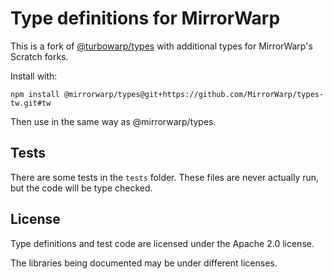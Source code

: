 # Type definitions for MirrorWarp

This is a fork of [@turbowarp/types](https://github.com/MirrorWarp/types) with additional types for MirrorWarp's Scratch forks.

Install with:

```
npm install @mirrorwarp/types@git+https://github.com/MirrorWarp/types-tw.git#tw
```

Then use in the same way as @mirrorwarp/types.

<!--
# Type definitions for the Scratch VM and editor

Scratch doesn't provide type definitions for their libraries, so we wrote our own.

This repository only contains types for the vanilla (LLK) Scratch runtime and editor. For the additional types in the MirrorWarp runtimes, see [@mirrorwarp/types-tw](https://github.com/MirrorWarp/types-tw).

|Module|Status|
|:-:|:-:|
|scratch-vm|✅|
|scratch-render|✅|
|scratch-svg-renderer|✅|
|scratch-render-fonts|✅|
|scratch-audio|✅|
|scratch-storage|✅|
|scratch-parser|✅|
|scratch-blocks|🚧|
|scratch-gui redux|✅|
|scratch-paint redux|✅|
|scratch-www redux|❌|

## Using from npm

First, install the types:

```
npm install @mirrorwarp/types
```

Next, you must use `tsconfig.json` to configure TypeScript to know how to find the types.

```json5
{
  "compilerOptions": {
    // If you use require() or "module": "CommonJS", remove these lines.
    // If you use "module": "ES6", synthetic default imports are required.
    "module": "ES6",
    "allowSyntheticDefaultImports": true,

    // Tell TypeScript where to find the types for Scratch libraries.
    "paths": {
      "scratch-vm": ["./node_modules/@mirrorwarp/types/index.d.ts"],
      "scratch-render": ["./node_modules/@mirrorwarp/types/index.d.ts"],
      "scratch-svg-renderer": ["./node_modules/@mirrorwarp/types/index.d.ts"],
      "scratch-render-fonts": ["./node_modules/@mirrorwarp/types/index.d.ts"],
      "scratch-storage": ["./node_modules/@mirrorwarp/types/index.d.ts"],
      "scratch-audio": ["./node_modules/@mirrorwarp/types/index.d.ts"],
      "scratch-parser": ["./node_modules/@mirrorwarp/types/index.d.ts"],
      "scratch-blocks": ["./node_modules/@mirrorwarp/types/index.d.ts"]
    },

    // Recommended strictness settings. Change as you please.
    "strictNullChecks": true,
    "noImplicitAny": true,
    "noImplicitThis": true
  }
}
```

Then in your JavaScript or TypeScript:

```js
import VM from 'scratch-vm';
const vm = new VM();
vm.loadProject(/* read a project somehow */ new ArrayBuffer(100))
  .then(() => {
    vm.start();
    vm.greenFlag();
  });
```

Or if you still use require():

```js
const VM = require('scratch-vm');
const vm = new VM();
vm.loadProject(/* read a project somehow */ new ArrayBuffer(100))
  .then(() => {
    vm.start();
    vm.greenFlag();
  });
```
-->

## Tests

There are some tests in the `tests` folder. These files are never actually run, but the code will be type checked.

## License

Type definitions and test code are licensed under the Apache 2.0 license.

The libraries being documented may be under different licenses.
